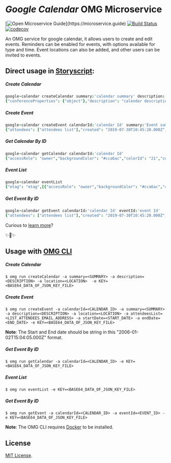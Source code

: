# _Google Calendar_ OMG Microservice

[![Open Microservice Guide](https://img.shields.io/badge/OMG%20Enabled-👍-green.svg?)](https://microservice.guide)
[![Build Status](https://travis-ci.com/omg-services/google-calendar.svg?branch=master)](https://travis-ci.com/omg-services/google-calendar)
[![codecov](https://codecov.io/gh/omg-services/google-calendar/branch/master/graph/badge.svg)](https://codecov.io/gh/omg-services/google-calendar)


An OMG service for google calendar, it allows users to create and edit events. Reminders can be enabled for events, with options available for type and time. Event locations can also be added, and other users can be invited to events.

## Direct usage in [Storyscript](https://storyscript.io/):

##### Create Calendar
```coffee
google-calendar createCalendar summary:'calendar summary' description:'calendar description' location:'geographic location'
{"conferenceProperties": {"object"},"description": "calendar description","etag": "etag","id": "calendar Id","kind": "calendar#calendar","location": "geographic location","summary": "calendar summary", "timeZone": "UTC"}
```
##### Create Event
```coffee
google-calendar createEvent calendarId:'calendar Id' summary:'Event summary' description:'Event description' location:'location' attendeesList:'["abc@example.com","xyz@example.com"]'startDate:'2019-08-02T12:00:00.000Z' endDate:'2019-08-02T16:00:00.000Z'
{"attendees": ["attendees list"],"created": "2019-07-30T10:45:20.000Z","creator": {"creator details"},"description": "Event description","end": {"dateTime": "2019-08-02T16:00:00Z"},"etag": "etag","htmlLink": "htmlLink","iCalUID": "iCalUID","id": "event id","kind": "calendar#event","location": "Pune","organizer": {"organizer details"},"start": {"dateTime": "2019-08-02T12:00:00Z"},"status": "confirmed","summary": "Event summary","updated": "2019-07-30T10:45:20.628Z"}
```
##### Get Calendar By ID
```coffee
google-calendar getCalendar calendarId:'calendar Id'
{"accessRole": "owner","backgroundColor": "#cca6ac","colorId": "21","conferenceProperties": {"object"},"description": "calendar description","etag": "etag","id": "calendar Id","kind": "calendar#calendar","location": "geographic location","summary": "calendar summary", "timeZone": "UTC"}
```
##### Event List
```coffee
google-calendar eventList
{"etag": "etag",[{"accessRole": "owner","backgroundColor": "#cca6ac","colorId": "21","conferenceProperties": {"object"},"description": "calendar description","etag": "etag","id": "calendar Id","kind": "calendar#calendar","location": "geographic location","summary": "calendar summary", "timeZone": "UTC"}] ,"kind": "calendar#calendarList", "nextPageToken": "nextPageToken"}
```
##### Get Event By ID
```coffee
google-calendar getEvent calendarId:'calendar Id' eventId:'event Id'
{"attendees": ["attendees list"],"created": "2019-07-30T10:45:20.000Z","creator": {"creator details"},"description": "Event description","end": {"dateTime": "2019-08-02T16:00:00Z"},"etag": "etag","htmlLink": "htmlLink","iCalUID": "iCalUID","id": "event id","kind": "calendar#event","location": "Pune","organizer": {"organizer details"},"start": {"dateTime": "2019-08-02T12:00:00Z"},"status": "confirmed","summary": "Event summary","updated": "2019-07-30T10:45:20.628Z"}
```

Curious to [learn more](https://docs.storyscript.io/)?

✨🍰✨

## Usage with [OMG CLI](https://www.npmjs.com/package/omg)

##### Create Calendar
```shell
$ omg run createCalendar -a summary=<SUMMARY> -a description=<DESCRIPTION> -a location=<LOCATION>  -e KEY=<BASE64_DATA_OF_JSON_KEY_FILE>
```
##### Create Event
```shell
$ omg run createEvent -a calendarId=<CALENDAR_ID> -a summary=<SUMMARY> -a description=<DESCRIPTION> -a location=<LOCATION> -a attendeesList=<LIST_ATTENDEES_EMAIL_ADDRESS> -a startDate=<START_DATE> -a endDate=<END_DATE> -e KEY=<BASE64_DATA_OF_JSON_KEY_FILE>
```
**Note**: The Start and End date should be string in this "2006-01-02T15:04:05.000Z" format.
##### Get Event By ID
```shell
$ omg run getCalendar -a calendarId=<CALENDAR_ID> -e KEY=<BASE64_DATA_OF_JSON_KEY_FILE>
```
##### Event List
```shell
$ omg run eventList -e KEY=<BASE64_DATA_OF_JSON_KEY_FILE>
```
##### Get Event By ID
```shell
$ omg run getEvent -a calendarId=<CALENDAR_ID> -a eventId=<EVENT_ID> -e KEY=<BASE64_DATA_OF_JSON_KEY_FILE>
```


**Note**: The OMG CLI requires [Docker](https://docs.docker.com/install/) to be installed.

## License
[MIT License](https://github.com/omg-services/google-calendar/blob/master/LICENSE).
